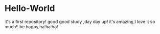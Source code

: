 # Hello-World
it's a first repository!
good good study ,day day up!
it's amazing,I love it so much!!
be happy,ha!ha!ha!
